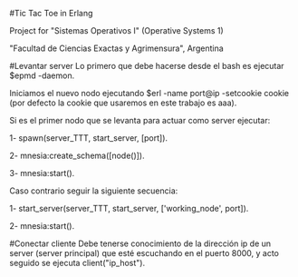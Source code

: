 #Tic Tac Toe in Erlang

Project for "Sistemas Operativos I" (Operative Systems 1)

"Facultad de Ciencias Exactas y Agrimensura", Argentina

#Levantar server
Lo primero que debe hacerse desde el bash es ejecutar $epmd -daemon.

Iniciamos el nuevo nodo ejecutando $erl -name port@ip -setcookie cookie (por defecto la cookie que usaremos
en este trabajo es aaa).

Si es el primer nodo que se levanta para actuar como server ejecutar:

1- spawn(server_TTT, start_server, [port]).

2- mnesia:create_schema([node()]).

3- mnesia:start().

Caso contrario seguir la siguiente secuencia:

1- start_server(server_TTT, start_server, ['working_node', port]).

2- mnesia:start().

#Conectar cliente
Debe tenerse conocimiento de la dirección ip de un server (server principal) que esté escuchando en el puerto 8000,
y acto seguido se ejecuta client("ip_host").

